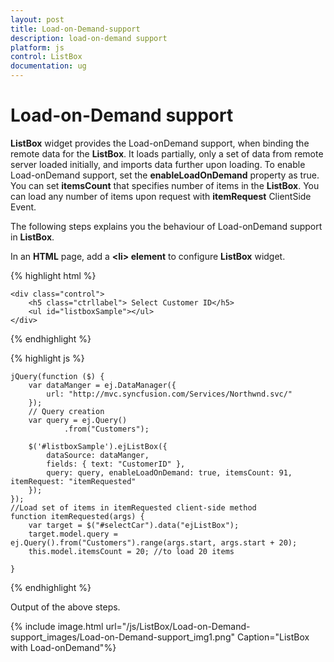 ```yaml
---
layout: post
title: Load-on-Demand-support
description: load-on-demand support 
platform: js
control: ListBox
documentation: ug
---
```


# Load-on-Demand support 

**ListBox** widget provides the Load-onDemand support, when binding the remote data for the **ListBox**. It loads partially, only a set of data from remote server loaded initially, and imports data further upon loading. To enable Load-onDemand support, set the **enableLoadOnDemand** property as true. You can set **itemsCount** that specifies number of items in the **ListBox**. You can load any number of items upon request with **itemRequest** ClientSide Event.

The following steps explains you the behaviour of Load-onDemand support in **ListBox**.

In an **HTML** page, add a **&lt;li&gt; element** to configure **ListBox** widget.

{% highlight html %}

	<div class="control">
	    <h5 class="ctrllabel"> Select Customer ID</h5>
	    <ul id="listboxSample"></ul>
	</div>

{% endhighlight %}

{% highlight js %}


    jQuery(function ($) {
        var dataManger = ej.DataManager({
            url: "http://mvc.syncfusion.com/Services/Northwnd.svc/"
        });
        // Query creation
        var query = ej.Query()
                .from("Customers");

        $('#listboxSample').ejListBox({
            dataSource: dataManger,
            fields: { text: "CustomerID" },
            query: query, enableLoadOnDemand: true, itemsCount: 91, itemRequest: "itemRequested"
        });
	});
	//Load set of items in itemRequested client-side method
    function itemRequested(args) {
        var target = $("#selectCar").data("ejListBox");
        target.model.query = ej.Query().from("Customers").range(args.start, args.start + 20);
        this.model.itemsCount = 20; //to load 20 items

    }


{% endhighlight %}



Output of the above steps.

{% include image.html url="/js/ListBox/Load-on-Demand-support_images/Load-on-Demand-support_img1.png" Caption="ListBox with Load-onDemand"%}

